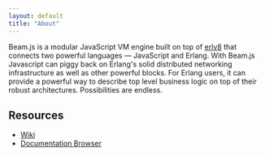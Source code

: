 ```yaml
---
layout: default
title: "About"
---
```


Beam.js is a modular JavaScript VM engine built on top of [erlv8](https://github.com/beamjs/erlv8/wiki) that connects two powerful languages — JavaScript and Erlang. With Beam.js Javascript can piggy back on Erlang's solid distributed networking infrastructure as well as other powerful blocks. For Erlang users, it can provide a powerful way to describe top level business logic on top
of their robust architectures. Possibilities are endless.

Resources
---------

* [Wiki](https://github.com/beamjs/beamjs/wiki)
* [Documentation Browser](http://doc.beamjs.org)
